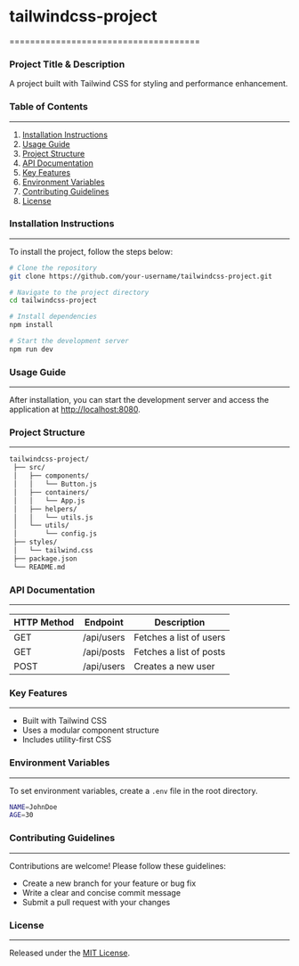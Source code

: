 # tailwindcss-project
=====================================

### Project Title & Description

A project built with Tailwind CSS for styling and performance enhancement.


### Table of Contents
-----------------------------

1. [Installation Instructions](#installation-instructions)
2. [Usage Guide](#usage-guide)
3. [Project Structure](#project-structure)
4. [API Documentation](#api-documentation)
5. [Key Features](#key-features)
6. [Environment Variables](#environment-variables)
7. [Contributing Guidelines](#contributing-guidelines)
8. [License](#license)

### Installation Instructions
-------------------

To install the project, follow the steps below:

```bash
# Clone the repository
git clone https://github.com/your-username/tailwindcss-project.git

# Navigate to the project directory
cd tailwindcss-project

# Install dependencies
npm install

# Start the development server
npm run dev
```

### Usage Guide
-----------------

After installation, you can start the development server and access the application at [http://localhost:8080](http://localhost:8080).

### Project Structure
--------------------

```markdown
tailwindcss-project/
 ├── src/
 │   ├── components/
 │   │   └── Button.js
 │   ├── containers/
 │   │   └── App.js
 │   ├── helpers/
 │   │   └── utils.js
 │   └── utils/
 │       └── config.js
 ├── styles/
 │   └── tailwind.css
 ├── package.json
 └── README.md
```

### API Documentation
---------------------

| HTTP Method | Endpoint | Description |
| --- | --- | --- |
| GET | /api/users | Fetches a list of users |
| GET | /api/posts | Fetches a list of posts |
| POST | /api/users | Creates a new user |

### Key Features
-----------------

* Built with Tailwind CSS
* Uses a modular component structure
* Includes utility-first CSS

### Environment Variables
-------------------------

To set environment variables, create a `.env` file in the root directory.

```bash
NAME=JohnDoe
AGE=30
```

### Contributing Guidelines
-----------------------------

Contributions are welcome! Please follow these guidelines:

* Create a new branch for your feature or bug fix
* Write a clear and concise commit message
* Submit a pull request with your changes

### License
---------

Released under the [MIT License](https://opensource.org/licenses/MIT).